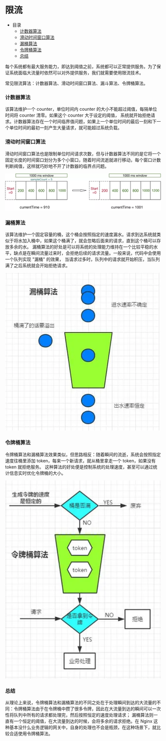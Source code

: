 # 限流

- 目录
    - [计数器算法](#计数器算法)
    - [滑动时间窗口算法](#滑动时间窗口算法)
    - [漏桶算法](#漏桶算法)
    - [令牌桶算法](#令牌桶算法)
    - [总结](#总结)

每个系统都有最大服务能力，即达到阈值之前，系统都可以正常提供服务。为了保证系统面临大流量时依然可以对外提供服务，我们就需要使用限流技术。

常见限流算法：计数器算法、滑动时间窗口算法、漏斗算法、令牌桶算法。

### 计数器算法

该算法维护一个 counter，单位时间内 counter 的大小不能超过阈值，每隔单位时间将 counter 清零。如果这个 counter 大于设定的阈值，
系统就开始拒绝请求。计数器算法存在一个时间临界值问题，如果上一个单位时间的最后一刻和下一个单位时间的最初一刻产生大量请求，就可能超过系统负载。

### 滑动时间窗口算法

滑动时间窗口算法也是限制单位时间请求次数，但与计数器算法不同的是它将一个固定长度的时间窗口划分为多个小窗口，随着时间流逝就进行移动，每个窗口计数判断阀值，这样就巧妙地不开了计数器的临界点问题。

<div align="left">
    <img src="https://github.com/lazecoding/Note/blob/main/images/systemdesign/限流-滑动时间窗口算法.png" width="600px">
</div>

### 漏桶算法

该算法维护一个固定容量的桶，这个桶会按照指定的速度漏水。请求到达系统就类似于将水加入桶中，如果这个桶满了，就会忽略后面来的请求，直到这个桶可以存放多余的水。
漏桶算法的好处是可以将系统的处理能力维持在一个比较平稳的水平，缺点是在瞬间流量过来时，会拒绝后续的请求流量。一般来说，代码中会使用一个队列实现 "漏桶" 的效果，
当请求过多时，队列中的请求就开始积压，当队列满了之后系统就会开始拒绝请求。

<div align="left">
    <img src="https://github.com/lazecoding/Note/blob/main/images/systemdesign/限流-漏桶算法.png" width="600px">
</div>

### 令牌桶算法

令牌桶算法和漏桶算法效果类似，但思路相反：随着瞬间的流逝，系统会按照指定速度往桶里添加 token，每来一个新请求，就从桶里拿走一个 token，如果没有 token 就拒绝服务。
这种算法的好处便是控制系统的处理速度，甚至可以通过统计信息实时优化令牌桶的大小。

<div align="left">
    <img src="https://github.com/lazecoding/Note/blob/main/images/systemdesign/限流-令牌桶算法.png" width="600px">
</div>

### 总结

从理论上来说，令牌桶算法和漏桶算法的不同之处在于处理瞬间到达的大流量的不同：令牌桶算法由于在令牌桶中攒了很多令牌，因此在大流量到达的瞬间可以一次性将队列中所有的请求都处理完，然后按照恒定的速度处理请求；
漏桶算法则一直有一个恒定的阈值，在大流量到达的时候，会将多余的请求拒绝。在 Nginx 这种基本没什么业务逻辑的网关中，自身的处理也不会是瓶颈，在这种场景下，就比较合适使用令牌桶算法。